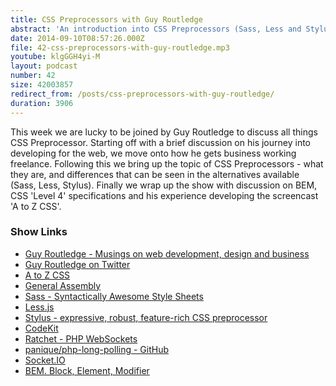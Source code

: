 ```yaml
---
title: CSS Preprocessors with Guy Routledge
abstract: 'An introduction into CSS Preprocessors (Sass, Less and Stylus) with Guy Routledge.'
date: 2014-09-10T08:57:26.000Z
file: 42-css-preprocessors-with-guy-routledge.mp3
youtube: klgGGH4yi-M
layout: podcast
number: 42
size: 42003857
redirect_from: /posts/css-preprocessors-with-guy-routledge/
duration: 3906
---
```


This week we are lucky to be joined by Guy Routledge to discuss all things CSS Preprocessor.
Starting off with a brief discussion on his journey into developing for the web, we move onto how he gets business working freelance.
Following this we bring up the topic of CSS Preprocessors - what they are, and differences that can be seen in the alternatives available (Sass, Less, Stylus).
Finally we wrap up the show with discussion on BEM, CSS 'Level 4' specifications and his experience developing the screencast 'A to Z CSS'.

### Show Links

- [Guy Routledge - Musings on web development, design and business](http://guyroutledge.co.uk/)
- [Guy Routledge on Twitter](https://twitter.com/guyroutledge)
- [A to Z CSS](http://www.atozcss.com/)
- [General Assembly](https://generalassemb.ly/)
- [Sass - Syntactically Awesome Style Sheets](http://sass-lang.com/)
- [Less.js](http://lesscss.org/)
- [Stylus - expressive, robust, feature-rich CSS preprocessor](http://learnboost.github.io/stylus/)
- [CodeKit](https://incident57.com/codekit/)
- [Ratchet - PHP WebSockets](http://socketo.me/)
- [panique/php-long-polling - GitHub](https://github.com/panique/php-long-polling)
- [Socket.IO](http://socket.io/)
- [BEM. Block, Element, Modifier](http://bem.info/)

